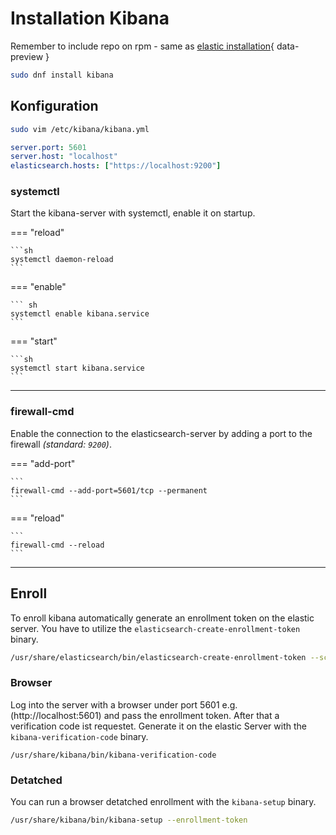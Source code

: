 # Installation Kibana 

Remember to include repo on rpm - same as [elastic installation](01_1_installation_elasticsearch.md#download){ data-preview }

```sh title="Install"
sudo dnf install kibana
```

## Konfiguration

```sh 
sudo vim /etc/kibana/kibana.yml
```

```yaml title="change following values"
server.port: 5601
server.host: "localhost"
elasticsearch.hosts: ["https://localhost:9200"]
```

### systemctl
Start the kibana-server with systemctl, enable it on startup.

=== "reload"

    ```sh
    systemctl daemon-reload
    ```

=== "enable"

    ``` sh
    systemctl enable kibana.service
    ```

=== "start"

    ```sh
    systemctl start kibana.service
    ```
---
### firewall-cmd
Enable the connection to the elasticsearch-server by adding a port to the firewall *(standard: `9200`)*.

=== "add-port"

    ```
    firewall-cmd --add-port=5601/tcp --permanent
    ```

=== "reload"

    ```
    firewall-cmd --reload
    ```
---

## Enroll

To enroll kibana automatically generate an enrollment token on the elastic server. You have to utilize the `elasticsearch-create-enrollment-token` binary. 

```sh
/usr/share/elasticsearch/bin/elasticsearch-create-enrollment-token --scope kibana
```

### Browser
Log into the server with a browser under port 5601 e.g. (http://localhost:5601) and pass the enrollment token. After that a verification code ist requestet. Generate it on the elastic Server with the `kibana-verification-code` binary.

```
/usr/share/kibana/bin/kibana-verification-code
```

### Detatched
You can run a browser detatched enrollment with the `kibana-setup` binary.

```sh
/usr/share/kibana/bin/kibana-setup --enrollment-token
```